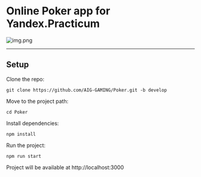 Online Poker app for Yandex.Practicum
==============================


![img.png](https://oviland.ru/storage/ya-poker.png)

---
Setup
-----
Clone the repo:

    git clone https://github.com/AIG-GAMING/Poker.git -b develop

Move to the project path:

    cd Poker

Install dependencies:

    npm install

Run the project:

    npm run start

Project will be available at http://localhost:3000
